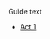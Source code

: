 Guide text

- [Act 1](https://github.com/Doberm4n/POELevelingGuide/blob/master/LevelingGuidesText/PoE%20Fast%20Leveling%20edit/Act_1.txt)

